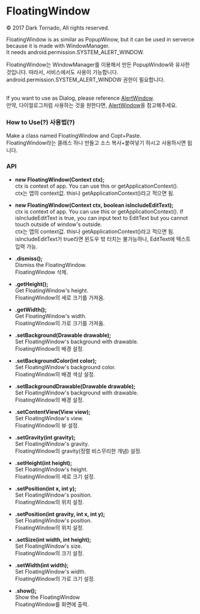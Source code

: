 # FloatingWindow

© 2017 Dark Tornado, All rights reserved.

FloatingWindow is as similar as PopupWinow, but it can be used in serverce because it is made with WindowManager.<br>
It needs android.permission.SYSTEM_ALERT_WINDOW.<br>

FloatingWindow는 WindowManager를 이용해서 만든 PopupWindow와 유사한 것입니다. 따라서, 서비스에서도 사용이 가능합니다.<br>
android.permission.SYSTEM_ALERT_WINDOW 권한이 필요합니다.<br><br>


If you want to use as Dialog, please reference <a href="https://github.com/DarkTornado/AlertWindow">AlertWindow</a>.<br>
만약, 다이얼로그처럼 사용하는 것을 원한다면, <a href="https://github.com/DarkTornado/AlertWindow">AlertWindow</a>을 참고해주세요.


### How to Use(?) 사용법(?)
Make a class named FloatingWindow and Copt+Paste.<br>
FloatingWindow라는 클래스 하나 만들고 소스 복사+붙여넣기 하시고 사용하시면 됩니다.<br>


### API

- <b>new FloatingWindow(Context ctx);</b><br>
ctx is context of app. You can use this or getApplicationContext().<br>
ctx는 앱의 context값. this나 getApplicationContext()라고 적으면 됨.

- <b>new FloatingWindow(Context ctx, boolean isIncludeEditText);</b><br>
ctx is context of app. You can use this or getApplicationContext(). If isIncludeEditText is true, you can input text to EditText but you cannot touch outside of window's outside.<br>
ctx는 앱의 context값. this나 getApplicationContext()라고 적으면 됨. isIncludeEditText가 true라면 윈도우 밖 터치는 불가능하나, EditText에 텍스트 입력 가능.

- <b>.dismiss();</b><br>
Dismiss the FloatingWindow.<br>
FloatingWindow 삭제.

- <b>.getHeight();</b><br>
Get FloatingWindow's height.<br>
FloatingWindow의 세로 크기를 가져옴.

- <b>.getWidth();</b><br>
Get FloatingWindow's width.<br>
FloatingWindow의 가로 크기를 가져옴.

- <b>.setBackground(Drawable drawable);</b><br>
Set FloatingWindow's background with drawable.<br>
FloatingWindow의 배경 설정.

- <b>.setBackgroundColor(int color);</b><br>
Set FloatingWindow's background color.<br>
FloatingWindow의 배경 색상 설정.

- <b>.setBackgroundDrawable(Drawable drawable);</b><br>
Set FloatingWindow's background with drawable.<br>
FloatingWindow의 배경 설정.

- <b>.setContentView(View view);</b><br>
Set FloatingWindow's view.<br>
FloatingWindow의 뷰 설정.

- <b>.setGravity(int gravity);</b><br>
Set FloatingWindow's gravity.<br>
FloatingWindow의 gravity(정렬 비스무리한 개념) 설정.

- <b>.setHeight(int height);</b><br>
Set FloatingWindow's height.<br>
FloatingWindow의 세로 크기 설정.

- <b>.setPosition(int x, int y);</b><br>
Set FloatingWindow's position.<br>
FloatingWindow의 위치 설정.

- <b>.setPosition(int gravity, int x, int y);</b><br>
Set FloatingWindow's position.<br>
FloatingWindow의 위치 설정.

- <b>.setSize(int width, int height);</b><br>
Set FloatingWindow's size.<br>
FloatingWindow의 크기 설정.

- <b>.setWidth(int width);</b><br>
Set FloatingWindow's width.<br>
FloatingWindow의 가로 크기 설정.

- <b>.show();</b><br>
Show the FloatingWindow<br>
FloatingWindow를 화면에 출력.

